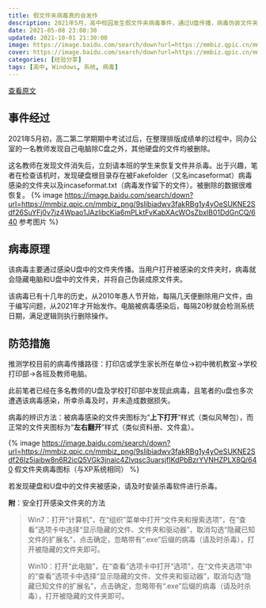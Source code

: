 ```yaml
---
title: 假文件夹病毒真的会发作
description: 2021年5月，高中校园发生假文件夹病毒事件，通过U盘传播，病毒伪装文件夹并定时删除数据。预防措施包括留意文件夹图标异常，安装杀毒软件并正确显示隐藏文件以识别和清除病毒。
date: 2021-05-08 23:08:30
updated: 2021-10-01 21:30:00
image: https://image.baidu.com/search/down?url=https://mmbiz.qpic.cn/mmbiz_png/9sIibiadwv3fakRBg1y4yOeSUKNE2Sdf26SuYFj0v7jz4Wpao1JAzlibcKia6mPLktFvKabXAcWOsZbxIB01DdGnCQ/640
cover: https://image.baidu.com/search/down?url=https://mmbiz.qpic.cn/mmbiz_png/9sIibiadwv3fakRBg1y4yOeSUKNE2Sdf26SuYFj0v7jz4Wpao1JAzlibcKia6mPLktFvKabXAcWOsZbxIB01DdGnCQ/640
categories: [经验分享]
tags: [高中, Windows, 系统, 病毒]
---
```


[查看原文](https://mp.weixin.qq.com/s/uiJgwmLSX6hYPkIR7pRbRw)

## 事件经过

2021年5月初，高二第二学期期中考试过后，在整理排版成绩单的过程中，同办公室的一名教师发现自己电脑除C盘之外，其他硬盘的文件均被删除。

这名教师在发现文件消失后，立刻请本班的学生来恢复文件并杀毒。出于兴趣，笔者在检查该机时，发现硬盘根目录存在被Fakefolder（又名incaseformat）病毒感染的文件夹以及incaseformat.txt（病毒发作留下的文件）。被删除的数据很难恢复。
{% image https://image.baidu.com/search/down?url=https://mmbiz.qpic.cn/mmbiz_png/9sIibiadwv3fakRBg1y4yOeSUKNE2Sdf26SuYFj0v7jz4Wpao1JAzlibcKia6mPLktFvKabXAcWOsZbxIB01DdGnCQ/640 参考图片 %}

## 病毒原理

该病毒主要通过感染U盘中的文件夹传播。当用户打开被感染的文件夹时，病毒就会隐藏电脑和U盘中的文件夹，并将自己伪装成原文件夹。

该病毒已有十几年的历史，从2010年愚人节开始，每隔几天便删除用户文件，由于编写问题，从2021年才开始发作。电脑被病毒感染后，每隔20秒就会检测系统日期，满足逻辑则执行删除操作。

## 防范措施

推测学校目前的病毒传播路径：打印店或学生家长所在单位→初中微机教室→学校打印部→各班及教师电脑。

此前笔者已经在多名教师的U盘及学校打印部中发现此病毒，且笔者的u盘也多次遭遇该病毒感染，所幸杀毒及时，并未造成数据损失。

病毒的辨识方法：被病毒感染的文件夹图标为“**上下打开**”样式（类似风琴包），而正常的文件夹图标为“**左右翻开**”样式（类似资料册、文件盒）。

{% image https://image.baidu.com/search/down?url=https://mmbiz.qpic.cn/mmbiz_png/9sIibiadwv3fakRBg1y4yOeSUKNE2Sdf26Iz5iaibw8n6R2icQ5VGk3jnaic4Zlvqsc3uarsjfIKdPbBzrYVNHZPLX8Q/640 假文件夹病毒图标（与XP系统相同） %}

若发现硬盘和U盘中的文件夹被感染，请及时安装杀毒软件进行杀毒。

**附**：安全打开感染文件夹的方法

> Win7：打开“计算机”，在“组织”菜单中打开“文件夹和搜索选项”，在“查看”选项卡中选择“显示隐藏的文件、文件夹和驱动器”，取消勾选“隐藏已知文件的扩展名”，点击确定，忽略带有“.exe”后缀的病毒（请及时杀毒），打开被隐藏的文件夹即可。
>
> Win10：打开“此电脑”，在“查看”选项卡中打开“选项”，在“文件夹选项”中的“查看”选项卡中选择“显示隐藏的文件、文件夹和驱动器”，取消勾选“隐藏已知文件的扩展名”，点击确定，忽略带有“.exe”后缀的病毒（请及时杀毒），打开被隐藏的文件夹即可。